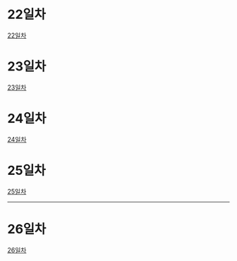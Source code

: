 # 22일차
[22일차](https://www.notion.so/bluecandle/AIFFEL_22-2020-08-24-f5f44e407c7d4272b0282541a502e193)

# 23일차
[23일차](https://www.notion.so/bluecandle/AIFFEL_23-2020-08-25-9667adb0edb549d89e32ac661075d816)

# 24일차
[24일차](https://www.notion.so/bluecandle/AIFFEL_24-2020-08-26-51c211eed4e6429cac8b15f9f5464d74)

# 25일차
[25일차](https://www.notion.so/bluecandle/AIFFEL_25-2020-08-27-5b11676f497c4bb4b645079a8627e3d2)


------


# 26일차
[26일차]()